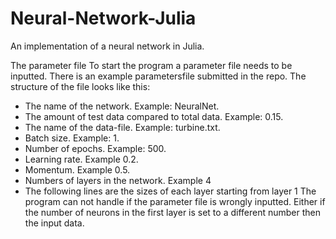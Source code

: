 # Neural-Network-Julia
An implementation of a neural network in Julia.

The parameter file 
To start the program a parameter file needs to be inputted. There is an example parametersfile 
submitted in the repo. The structure of the file looks like this: 
- The name of the network. Example: NeuralNet. 
- The amount of test data compared to total data. Example: 0.15. 
- The name of the data-file. Example: turbine.txt. 
- Batch size. Example: 1. 
- Number of epochs. Example: 500. 
- Learning rate. Example 0.2. 
- Momentum. Example 0.5. 
- Numbers of layers in the network. Example 4 
- The following lines are the sizes of each layer starting from layer 1 
The program can not handle if the parameter file is wrongly inputted. Either if the number of 
neurons in the first layer is set to a different number then the input data.


 
